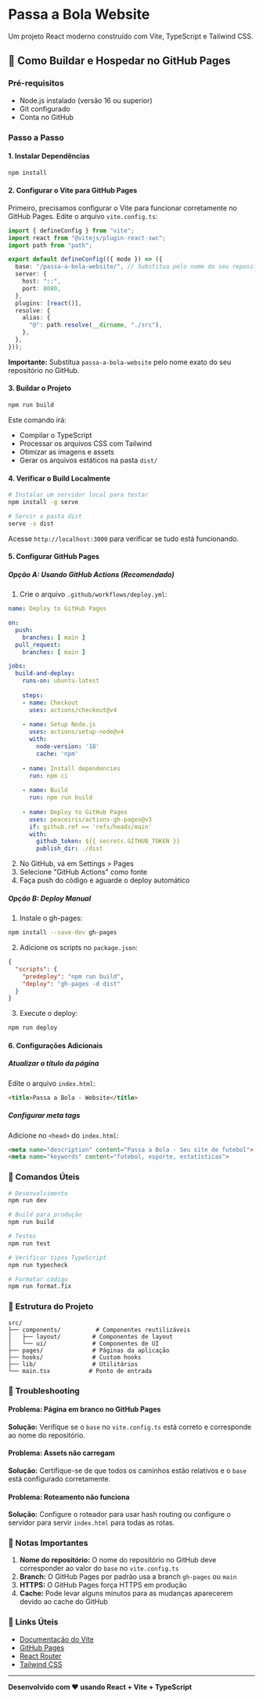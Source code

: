 # Passa a Bola Website

Um projeto React moderno construído com Vite, TypeScript e Tailwind CSS.

## 🚀 Como Buildar e Hospedar no GitHub Pages

### Pré-requisitos
- Node.js instalado (versão 16 ou superior)
- Git configurado
- Conta no GitHub

### Passo a Passo

#### 1. Instalar Dependências
```bash
npm install
```

#### 2. Configurar o Vite para GitHub Pages
Primeiro, precisamos configurar o Vite para funcionar corretamente no GitHub Pages. Edite o arquivo `vite.config.ts`:

```typescript
import { defineConfig } from "vite";
import react from "@vitejs/plugin-react-swc";
import path from "path";

export default defineConfig(({ mode }) => ({
  base: "/passa-a-bola-website/", // Substitua pelo nome do seu repositório
  server: {
    host: "::",
    port: 8080,
  },
  plugins: [react()],
  resolve: {
    alias: {
      "@": path.resolve(__dirname, "./src"),
    },
  },
}));
```

**Importante:** Substitua `passa-a-bola-website` pelo nome exato do seu repositório no GitHub.

#### 3. Buildar o Projeto
```bash
npm run build
```

Este comando irá:
- Compilar o TypeScript
- Processar os arquivos CSS com Tailwind
- Otimizar as imagens e assets
- Gerar os arquivos estáticos na pasta `dist/`

#### 4. Verificar o Build Localmente
```bash
# Instalar um servidor local para testar
npm install -g serve

# Servir a pasta dist
serve -s dist
```

Acesse `http://localhost:3000` para verificar se tudo está funcionando.

#### 5. Configurar GitHub Pages

##### Opção A: Usando GitHub Actions (Recomendado)

1. Crie o arquivo `.github/workflows/deploy.yml`:

```yaml
name: Deploy to GitHub Pages

on:
  push:
    branches: [ main ]
  pull_request:
    branches: [ main ]

jobs:
  build-and-deploy:
    runs-on: ubuntu-latest
    
    steps:
    - name: Checkout
      uses: actions/checkout@v4
      
    - name: Setup Node.js
      uses: actions/setup-node@v4
      with:
        node-version: '18'
        cache: 'npm'
        
    - name: Install dependencies
      run: npm ci
      
    - name: Build
      run: npm run build
      
    - name: Deploy to GitHub Pages
      uses: peaceiris/actions-gh-pages@v3
      if: github.ref == 'refs/heads/main'
      with:
        github_token: ${{ secrets.GITHUB_TOKEN }}
        publish_dir: ./dist
```

2. No GitHub, vá em Settings > Pages
3. Selecione "GitHub Actions" como fonte
4. Faça push do código e aguarde o deploy automático

##### Opção B: Deploy Manual

1. Instale o gh-pages:
```bash
npm install --save-dev gh-pages
```

2. Adicione os scripts no `package.json`:
```json
{
  "scripts": {
    "predeploy": "npm run build",
    "deploy": "gh-pages -d dist"
  }
}
```

3. Execute o deploy:
```bash
npm run deploy
```

#### 6. Configurações Adicionais

##### Atualizar o título da página
Edite o arquivo `index.html`:
```html
<title>Passa a Bola - Website</title>
```

##### Configurar meta tags
Adicione no `<head>` do `index.html`:
```html
<meta name="description" content="Passa a Bola - Seu site de futebol">
<meta name="keywords" content="futebol, esporte, estatísticas">
```

### 🔧 Comandos Úteis

```bash
# Desenvolvimento
npm run dev

# Build para produção
npm run build

# Testes
npm run test

# Verificar tipos TypeScript
npm run typecheck

# Formatar código
npm run format.fix
```

### 📁 Estrutura do Projeto

```
src/
├── components/          # Componentes reutilizáveis
│   ├── layout/         # Componentes de layout
│   └── ui/             # Componentes de UI
├── pages/              # Páginas da aplicação
├── hooks/              # Custom hooks
├── lib/                # Utilitários
└── main.tsx           # Ponto de entrada
```

### 🚨 Troubleshooting

#### Problema: Página em branco no GitHub Pages
**Solução:** Verifique se o `base` no `vite.config.ts` está correto e corresponde ao nome do repositório.

#### Problema: Assets não carregam
**Solução:** Certifique-se de que todos os caminhos estão relativos e o `base` está configurado corretamente.

#### Problema: Roteamento não funciona
**Solução:** Configure o roteador para usar hash routing ou configure o servidor para servir `index.html` para todas as rotas.

### 📝 Notas Importantes

1. **Nome do repositório:** O nome do repositório no GitHub deve corresponder ao valor do `base` no `vite.config.ts`
2. **Branch:** O GitHub Pages por padrão usa a branch `gh-pages` ou `main`
3. **HTTPS:** O GitHub Pages força HTTPS em produção
4. **Cache:** Pode levar alguns minutos para as mudanças aparecerem devido ao cache do GitHub

### 🔗 Links Úteis

- [Documentação do Vite](https://vitejs.dev/)
- [GitHub Pages](https://pages.github.com/)
- [React Router](https://reactrouter.com/)
- [Tailwind CSS](https://tailwindcss.com/)

---

**Desenvolvido com ❤️ usando React + Vite + TypeScript**
